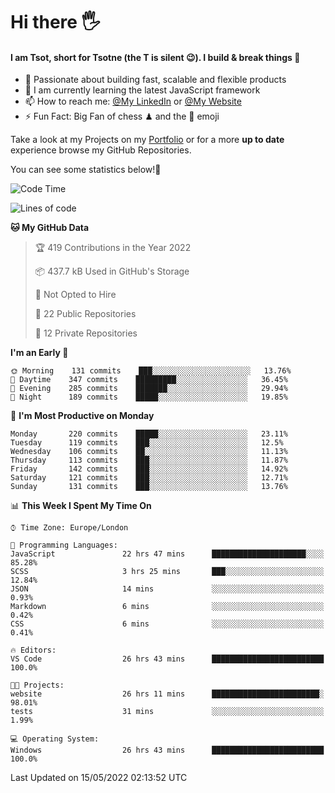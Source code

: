 # Hi there :raised_hand_with_fingers_splayed:
#### I am Tsot, short for Tsotne (the T is silent :wink:). I build & break things :space_invader:
- :telescope: Passionate about building fast, scalable and flexible products
- :seedling: I am currently learning the latest JavaScript framework 
- :mailbox: How to reach me: [@My LinkedIn](https://www.linkedin.com/in/tsotne-gvadzabia/) or [@My Website](https://tsotne.co.uk/contact)
- :zap: Fun Fact: Big Fan of chess ♟ and the 👾 emoji

Take a look at my Projects on my [Portfolio](https://tsotne.co.uk/) or for a more **up to date** experience browse my GitHub Repositories.

You can see some statistics below!:space_invader:
<!--START_SECTION:waka-->
![Code Time](http://img.shields.io/badge/Code%20Time-0%20secs-blue)

![Lines of code](https://img.shields.io/badge/From%20Hello%20World%20I%27ve%20Written-2%20Million%20lines%20of%20code-blue)

**🐱 My GitHub Data** 

> 🏆 419 Contributions in the Year 2022
 > 
> 📦 437.7 kB Used in GitHub's Storage 
 > 
> 🚫 Not Opted to Hire
 > 
> 📜 22 Public Repositories 
 > 
> 🔑 12 Private Repositories  
 > 
**I'm an Early 🐤** 

```text
🌞 Morning    131 commits    ███░░░░░░░░░░░░░░░░░░░░░░   13.76% 
🌆 Daytime    347 commits    █████████░░░░░░░░░░░░░░░░   36.45% 
🌃 Evening    285 commits    ███████░░░░░░░░░░░░░░░░░░   29.94% 
🌙 Night      189 commits    █████░░░░░░░░░░░░░░░░░░░░   19.85%

```
📅 **I'm Most Productive on Monday** 

```text
Monday       220 commits    █████░░░░░░░░░░░░░░░░░░░░   23.11% 
Tuesday      119 commits    ███░░░░░░░░░░░░░░░░░░░░░░   12.5% 
Wednesday    106 commits    ██░░░░░░░░░░░░░░░░░░░░░░░   11.13% 
Thursday     113 commits    ███░░░░░░░░░░░░░░░░░░░░░░   11.87% 
Friday       142 commits    ███░░░░░░░░░░░░░░░░░░░░░░   14.92% 
Saturday     121 commits    ███░░░░░░░░░░░░░░░░░░░░░░   12.71% 
Sunday       131 commits    ███░░░░░░░░░░░░░░░░░░░░░░   13.76%

```


📊 **This Week I Spent My Time On** 

```text
⌚︎ Time Zone: Europe/London

💬 Programming Languages: 
JavaScript               22 hrs 47 mins      █████████████████████░░░░   85.28% 
SCSS                     3 hrs 25 mins       ███░░░░░░░░░░░░░░░░░░░░░░   12.84% 
JSON                     14 mins             ░░░░░░░░░░░░░░░░░░░░░░░░░   0.93% 
Markdown                 6 mins              ░░░░░░░░░░░░░░░░░░░░░░░░░   0.42% 
CSS                      6 mins              ░░░░░░░░░░░░░░░░░░░░░░░░░   0.41%

🔥 Editors: 
VS Code                  26 hrs 43 mins      █████████████████████████   100.0%

🐱‍💻 Projects: 
website                  26 hrs 11 mins      ████████████████████████░   98.01% 
tests                    31 mins             ░░░░░░░░░░░░░░░░░░░░░░░░░   1.99%

💻 Operating System: 
Windows                  26 hrs 43 mins      █████████████████████████   100.0%

```


 Last Updated on 15/05/2022 02:13:52 UTC
<!--END_SECTION:waka-->
